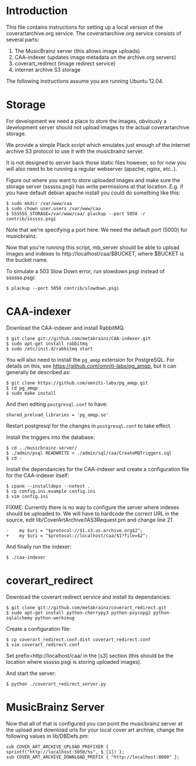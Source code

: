 
Introduction
============

This file contains instructions for setting up a local version of the
coverartarchive.org service.  The coverartarchive.org service consists
of several parts:

1. The MusicBrainz server (this allows image uploads)
2. CAA-indexer (updates image metadata on the archive.org servers)
3. coverart_redirect (image redirect service)
4. internet archive S3 storage

The following instructions assume you are running Ubuntu 12.04.


Storage
=======

For development we need a place to store the images, obviously a
development server should not upload images to the actual
coverartarchive storage.

We provide a simple Plack script which emulates just enough of the
internet archive S3 protocol to use it with the musicbrainz server.

It is not designed to server back those static files however, so for
now you will also need to be running a regular webserver (apache,
nginx, etc..).

Figure out where you want to store uploaded images and make sure the
storage server (ssssss.psgi) has write permissions at that location.
E.g. if you have default debian apache install you could do something
like this:

    $ sudo mkdir /var/www/caa
    $ sudo chown user.users /var/www/caa
    $ SSSSSS_STORAGE=/var/www/caa/ plackup --port 5050 -r contrib/ssssss.psgi

Note that we're specifying a port here.  We need the default port
(5000) for musicbrainz.

Now that you're running this script, mb_server should be able to
upload images and indexes to http://localhost/caa/$BUCKET, where
$BUCKET is the bucket name.

To simulate a 503 Slow Down error, run slowdown.psgi instead of ssssss.psgi:

    $ plackup --port 5050 contrib/slowdown.psgi


CAA-indexer
===========

Download the CAA-indexer and install RabbitMQ.

    $ git clone git://github.com/metabrainz/CAA-indexer.git
    $ sudo apt-get install rabbitmq
    $ sudo /etc/init.d/rabbitmq start

You will also need to install the `pg_amqp` extension for PostgreSQL. For
details on this, see https://github.com/omniti-labs/pg_amqp, but it can
generally be described as:

    $ git clone https://github.com/omniti-labs/pg_amqp.git
    $ cd pg_amqp
    $ sudo make install

And then editing `postgresql.conf` to have:

    shared_preload_libraries = 'pg_amqp.so'

Restart postgresql for the changes in `postgresql.conf` to take effect.

Install the triggers into the database:

    $ cd ../musicbrainz-server/
    $ ./admin/psql READWRITE < ./admin/sql/caa/CreateMQTriggers.sql
    $ cd -

Install the dependancies for the CAA-indexer and create a
configuration file for the CAA-indexer itself:

    $ cpanm --installdeps --notest .
    $ cp config.ini.example config.ini
    $ vim config.ini

FIXME: Currently there is no way to configure the server where indexes
should be uploaded to.  We will have to hardcode the correct URL in the
source, edit lib/CoverArtArchive/IAS3Request.pm and change line 21.

    -    my $uri = "$protocol://$1.s3.us.archive.org$2";
    +    my $uri = "$protocol://localhost/caa/$1?file=$2";

And finally run the indexer:

    $ ./caa-indexer


coverart_redirect
=================

Download the coverart redirect service and install its dependancies:

    $ git clone git://github.com/metabrainz/coverart_redirect.git
    $ sudo apt-get install python-cherrypy3 python-psycopg2 python-sqlalchemy python-werkzeug

Create a configuration file:

    $ cp coverart_redirect.conf.dist coverart_redirect.conf
    $ vim coverart_redirect.conf

Set prefix=http://localhost/caa/ in the [s3] section (this should be
the location where ssssss.psgi is storing uploaded images).

And start the server:

    $ python ./coverart_redirect_server.py


MusicBrainz Server
==================

Now that all of that is configured you can point the musicbrainz server at
the upload and download urls for your local cover art archive, change
the following values in lib/DBDefs.pm:

    sub COVER_ART_ARCHIVE_UPLOAD_PREFIXER { sprintf("http://localhost:5050/%s", $_[1]) };
    sub COVER_ART_ARCHIVE_DOWNLOAD_PREFIX { "http://localhost:8080" };
